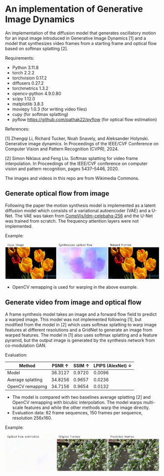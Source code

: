 # An implementation of Generative Image Dynamics

An implementation of the diffusion model that generates oscillatory motion for an input image introduced in Generative Image Dynamics [1] and a model that synthesizes video frames from a starting frame and optical flow based on softmax splatting [2].

Requirements:

* Python 3.11.8
* torch 2.2.2
* torchvision 0.17.2
* diffusers 0.27.2
* torchmetrics 1.3.2
* opencv-python 4.9.0.80
* scipy 1.12.0
* matplotlib 3.8.3
* moviepy 1.0.3 (for writing video files)
* cupy (for softmax splatting)
* pyflow https://github.com/pathak22/pyflow (for optical flow estimation)

References:

[1] Zhengqi Li, Richard Tucker, Noah Snavely, and Aleksander Holynski. Generative image dynamics. In Proceedings of the IEEE/CVF Conference on Computer Vision and Pattern Recognition (CVPR), 2024.

[2] Simon Niklaus and Feng Liu. Softmax splatting for video frame interpolation. In Proceedings of the IEEE/CVF conference on computer vision and pattern recognition, pages 5437–5446, 2020.

The images and videos in this repo are from Wikimedia Commons.

## Generate optical flow from image

Following the paper the motion synthesis model is implemented as a latent diffusion model which consists of a variational autoencoder (VAE) and a U-Net. The VAE was taken from [CompVis/ldm-celebahq-256](https://huggingface.co/CompVis/ldm-celebahq-256) and the U-Net was trained from scratch. The frequency attention layers were not implemented.

Example:

![](data/unet_sample.gif)

* OpenCV remapping is used for warping in the above example.

## Generate video from image and optical flow

A frame synthesis model takes an image and a forward flow field to predict a warped image. This model was not implemented following [1], but modified from the model in [2] which uses softmax splatting to warp image features at different resolutions and a GridNet to generate an image from warped features. The model in [1] also uses softmax splatting and a feature pyramid, but the output image is generated by the synthesis network from co-modulation GAN.

Evaluation:

| Method | PSNR &#8593; | SSIM &#8593; | LPIPS (AlexNet) &#8595; |
| --- | --- | --- | --- |
| Model | 36.3127 | 0.9720 | 0.0096 |
| Average splatting | 34.8256 | 0.9657 | 0.0236 |
| OpenCV remapping | 34.7156 | 0.9654 | 0.0132 |

* The model is compared with two baselines average splatting [2] and OpenCV remapping with bicubic interpolation. The model warps multi-scale features and while the other methods warp the image directly.
* Evaluation data: 82 frame sequences, 150 frames per sequence, resolution 256x160.

Example:

![](data/frame_synthesis_sample.gif)
